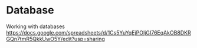 # Database
Working with databases
https://docs.google.com/spreadsheets/d/1Cs5YuYqEjPOIjGI76EqAkOB8DKRGQn7tmR5QkkUwO5Y/edit?usp=sharing
